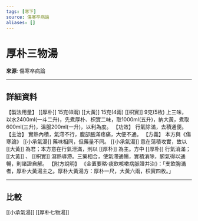 ```yaml
---
tags: [寒下]
source: 傷寒卒病論
aliases: []
---
```


# 厚朴三物湯

**來源**: 傷寒卒病論  

---

## 詳細資料
【製法用量】 [[厚朴]] 15克(8兩) [[大黃]] 15克(4兩) [[枳實]] 9克(5枚)
上三味，以水2400ml(一斗二升)，先煮厚朴、枳實二味，取1000ml(五升)，納大黃，煮取600ml(三升)，溫服200ml(一升)，以利為度。
【功效】
行氣除滿，去積通便。
【主治】
實熱內積，氣滯不行，腹部脹滿疼痛，大便不通。
【方義】
本方與《傷寒論》 [[小承氣湯]] 藥味相同，但藥量不同。 [[小承氣湯]] 意在蕩積攻實，故以 [[大黃]] 為君；本方意在行氣泄滿，則以 [[厚朴]] 為主。方中 [[厚朴]] 行氣消滿； [[大黃]] 、 [[枳實]] 瀉熱導滯。三藥相合，使氣滯通暢，實積消除，腑氣得以通暢，則諸證自解。
【附方說明】
《金匱要略‧痰飲咳嗽病脈證并治》：「支飲胸滿者，厚朴大黃湯主之。厚朴大黃湯方：厚朴一尺，大黃六兩，枳實四枚。」

---

## 比較
[[小承氣湯]]
[[厚朴七物湯]]
